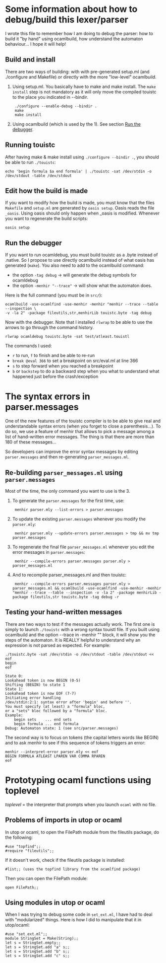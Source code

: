 Some information about how to debug/build this lexer/parser
===========================================================
I wrote this file to remember how I am doing to debug the parser: how to build
it "by hand" using ocamlbuild, how understand the automaton behaviour... I hope
it will help!

## Build and install ##
There are two ways of building: with with pre-generated setup.ml (and
./configure and Makefile) or directly with the more "low-level" ocamlbuild.

1. Using setup.ml. You basically have to make and make install. The
`make install` step is not mandatory as it will only move the compiled touistc
to the place you indicated in --bindir.

        ./configure --enable-debug --bindir .
        make
        make install

2. Using ocamlbuild (which is used by the 1). See section [Run the debugger](#run-the-debugger).


## Running touistc ##
After having make & make install using `./configure --bindir .`, you should be
able to run `./touistc`:

    echo 'begin formula $a end formula' | ./touistc -sat /dev/stdin -o /dev/stdout -table /dev/stdout


## Edit how the build is made ##
If you want to modify how the build is made, you must know that the files
`Makefile` and `setup.ml` are generated by `oasis setup`. Oasis reads the
file `_oasis`. Using oasis should only happen when _oasis is modified.
Whenever you want to regenerate the build scripts:

    oasis setup


## Run the debugger ##

If you want to run ocamldebug, you must build touistc as a .byte instead of
.native. So I propose to use directly ocamlbuild instead of what oasis
has generated (`make`). You also need to add to the ocamlbuild command:
- the option `-tag debug` -> will generate the debug symbols for ocamldebug
- the option `-menhir "--trace"` -> will show what the automaton does.

Here is the full command (you must be in `src/`):

    ocamlbuild -use-ocamlfind -use-menhir -menhir "menhir --trace --table --inspection \
    -v -la 2" -package fileutils,str,menhirLib touistc.byte -tag debug

Now with the debugger. Note that I installed `rlwrap` to be able to use the
arrows to go through the command history.

    rlwrap ocamldebug touistc.byte -sat test/atleast.touistl

The commands I used:
- `r` to run, `f` to finish and be able to re-run
- `break @eval 366` to set a breakpoint on src/eval.ml at line 366
- `s` to step forward when you reached a breakpoint
- `b` or `backstep` to do a backward step when you what to understand what
  happened just before the crash/exception



The syntax errors in parser.messages
====================================
One of the new features of the touistc compiler is to be able to give real
and understandable syntax errors (when you forget to close a parenthesis...).
To do so, we use a feature of menhir that allows to pick a message among a
list of hand-written error messages. The thing is that there are more than
180 of these messages...

So developers can improve the error syntax messages by editing
`parser.messages` and then re-generating `parser_messages.ml`.


## Re-building `parser_messages.ml` using `parser.messages` ##

Most of the time, the only command you want to use is the 3.

1. To generate the `parser.messages` for the first time, use:

        menhir parser.mly --list-errors > parser.messages

2. To update the existing `parser.messages` whenever you modify the `parser.mly`:

        menhir parser.mly --update-errors parser.messages > tmp && mv tmp parser.messages

3. To regenerate the final file `parser_messages.ml` whenever you edit the error
messages in `parser.messages`:

        menhir --compile-errors parser.messages parser.mly > parser_messages.ml

4. And to recompile parser_messages.ml and then touistc:

        menhir --compile-errors parser.messages parser.mly > parser_messages.ml && ocamlbuild -use-ocamlfind -use-menhir -menhir "menhir --trace --table --inspection -v -la 2" -package menhirLib -package fileutils,str touistc.byte -tag debug -r


## Testing your hand-written messages ##
There are two ways to test if the messages actually work. The first one
is simply to launch `./touistc` with a wrong syntax touistl file. If you built
using ocamlbuild and the option --trace in -menhir "" block, it will show you
the steps of the automaton. It is REALLY helpful to understand why an expression
is not parsed as expected. For example:

```
./touistc.byte -sat /dev/stdin -o /dev/stdout -table /dev/stdout << eof
begin
eof

State 0:
Lookahead token is now BEGIN (0-5)
Shifting (BEGIN) to state 1
State 1:
Lookahead token is now EOF (7-7)
Initiating error handling
/dev/stdin:2:1: syntax error after 'begin' and before ''.
You must specify (at least) a "formula" bloc,
or a "sets" bloc followed by a "formula" bloc.
Example:
    begin sets    ... end sets
    begin formula ... end formula
Debug: Automaton state: 1 (see src/parser.messages)
```

The second way is to focus on tokens (the capital letters words like BEGIN)
and to ask menhir to see if this sequence of tokens triggers an error:

```
menhir --interpret-error parser.mly << eof
BEGIN FORMULA ATLEAST LPAREN VAR COMMA RPAREN
eof
```


Prototyping ocaml functions using toplevel
==========================================
*toplevel* = the interpreter that prompts when you launch `ocaml` with no file.

## Problems of imports in utop or ocaml ##
In utop or ocaml, to open the FilePath module from the fileutils package,
do the following:

    #use "topfind";;
    #require "fileutils";;

If it doesn't work, check if the fileutils package is installed:

    #list;; (uses the topfind library from the ocamlfind package)

Then you can open the FilePath module:

    open FilePath;;

## Using modules in utop or ocaml ##
When I was trying to debug some code in `set_ext.ml`, I have had to deal with
"modularized" things. Here is how I did to manipulate that it in utop/ocaml:

    #use "set_ext.ml";;
	module StringSet = Make(String);;
	let s = StringSet.empty;;
	let s = StringSet.add "a" s;;
	let s = StringSet.add "b" s;;
	let s = StringSet.add "c" s;;
